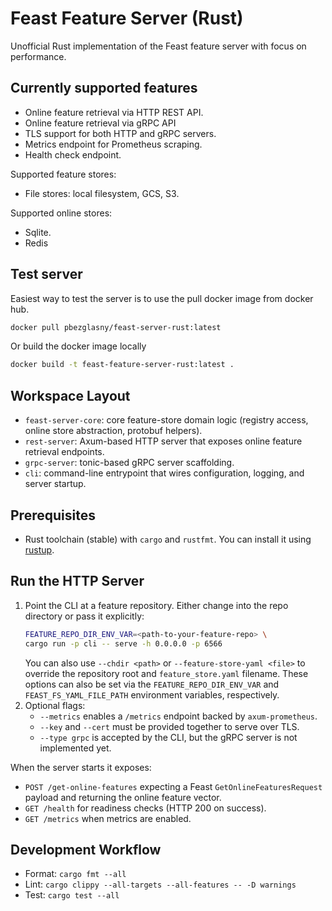 # Feast Feature Server (Rust)

Unofficial Rust implementation of the Feast feature server with focus on performance.

## Currently supported features

- Online feature retrieval via HTTP REST API.
- Online feature retrieval via gRPC API
- TLS support for both HTTP and gRPC servers.
- Metrics endpoint for Prometheus scraping.
- Health check endpoint.

Supported feature stores:

- File stores: local filesystem, GCS, S3.

Supported online stores:

- Sqlite.
- Redis

## Test server

Easiest way to test the server is to use the pull docker image from docker hub.

```bash
docker pull pbezglasny/feast-server-rust:latest
```

Or build the docker image locally

```bash
docker build -t feast-feature-server-rust:latest .
```

## Workspace Layout

- `feast-server-core`: core feature-store domain logic (registry access, online store abstraction, protobuf helpers).
- `rest-server`: Axum-based HTTP server that exposes online feature retrieval endpoints.
- `grpc-server`: tonic-based gRPC server scaffolding.
- `cli`: command-line entrypoint that wires configuration, logging, and server startup.

## Prerequisites

- Rust toolchain (stable) with `cargo` and `rustfmt`. You can install it using [rustup](https://rustup.rs/).

## Run the HTTP Server

1. Point the CLI at a feature repository. Either change into the repo directory or pass it explicitly:
   ```bash
   FEATURE_REPO_DIR_ENV_VAR=<path-to-your-feature-repo> \
   cargo run -p cli -- serve -h 0.0.0.0 -p 6566
   ```
   You can also use `--chdir <path>` or `--feature-store-yaml <file>` to override the repository root and
   `feature_store.yaml` filename. These options can also be set via the `FEATURE_REPO_DIR_ENV_VAR` and
   `FEAST_FS_YAML_FILE_PATH` environment variables, respectively.
2. Optional flags:
    - `--metrics` enables a `/metrics` endpoint backed by `axum-prometheus`.
    - `--key` and `--cert` must be provided together to serve over TLS.
    - `--type grpc` is accepted by the CLI, but the gRPC server is not implemented yet.

When the server starts it exposes:

- `POST /get-online-features` expecting a Feast `GetOnlineFeaturesRequest` payload and returning the online feature
  vector.
- `GET /health` for readiness checks (HTTP 200 on success).
- `GET /metrics` when metrics are enabled.

## Development Workflow

- Format: `cargo fmt --all`
- Lint: `cargo clippy --all-targets --all-features -- -D warnings`
- Test: `cargo test --all`
